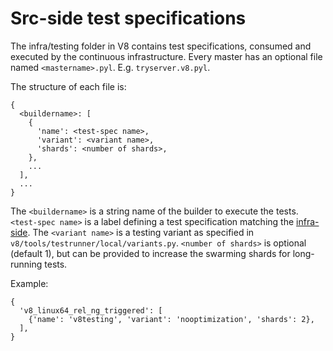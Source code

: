 # Src-side test specifications

The infra/testing folder in V8 contains test specifications, consumed and
executed by the continuous infrastructure. Every master has an optional file
named `<mastername>.pyl`. E.g. `tryserver.v8.pyl`.

The structure of each file is:
```
{
  <buildername>: [
    {
      'name': <test-spec name>,
      'variant': <variant name>,
      'shards': <number of shards>,
    },
    ...
  ],
  ...
}
```
The `<buildername>` is a string name of the builder to execute the tests.
`<test-spec name>` is a label defining a test specification matching the
[infra-side](https://chromium.googlesource.com/chromium/tools/build/+/master/scripts/slave/recipe_modules/v8/testing.py#58).
The `<variant name>` is a testing variant as specified in
`v8/tools/testrunner/local/variants.py`. `<number of shards>` is optional
(default 1), but can be provided to increase the swarming shards for
long-running tests.

Example:
```
{
  'v8_linux64_rel_ng_triggered': [
    {'name': 'v8testing', 'variant': 'nooptimization', 'shards': 2},
  ],
}
```